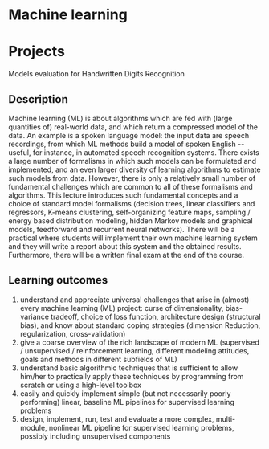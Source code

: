 # Machine learning

# Projects

Models evaluation for Handwritten Digits Recognition

## Description

Machine learning (ML) is about algorithms which are fed with (large quantities of) real-world data, and which return a compressed model of the data. An example is a spoken language model: the input data are speech recordings, from which ML methods build a model of spoken English -- useful, for instance, in automated speech recognition systems. There exists a large number of formalisms in which such models can be formulated and implemented, and an even larger diversity of learning algorithms to estimate such models from data. However, there is only a relatively small number of fundamental challenges which are common to all of these formalisms and algorithms. This lecture introduces such fundamental concepts and a choice of standard model formalisms (decision trees, linear classifiers and regressors, K-means clustering, self-organizing feature maps, sampling / energy based distribution modeling, hidden Markov models and graphical models, feedforward and recurrent neural networks). 
There will be a practical where students will implement their own machine learning system and they will write a report about this system and the obtained results. Furthermore, there will be a written final exam at the end of the course.

## Learning outcomes

1) understand and appreciate universal challenges that arise in (almost) every machine learning (ML) project: curse of dimensionality, bias-variance tradeoff, choice of loss function, architecture design (structural bias), and know about standard coping strategies (dimension Reduction, regularization, cross-validation) 
2) give a coarse overview of the rich landscape of modern ML (supervised / unsupervised / reinforcement learning, 
different modeling attitudes, goals and methods in different subfields of ML) 
3) understand basic algorithmic techniques that is sufficient to allow him/her to practically apply these techniques by programming from scratch or using a high-level toolbox 
4) easily and quickly implement simple (but not necessarily poorly performing) linear, baseline ML pipelines for supervised learning problems 
5) design, implement, run, test and evaluate a more complex, multi-module, nonlinear ML pipeline for supervised learning problems, possibly including unsupervised components
